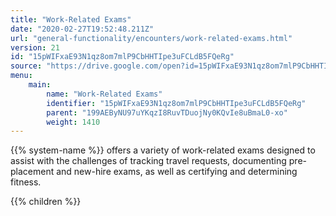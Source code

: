 ```yaml
---
title: "Work-Related Exams"
date: "2020-02-27T19:52:48.211Z"
url: "general-functionality/encounters/work-related-exams.html"
version: 21
id: "15pWIFxaE93N1qz8om7mlP9CbHHTIpe3uFCLdB5FQeRg"
source: "https://drive.google.com/open?id=15pWIFxaE93N1qz8om7mlP9CbHHTIpe3uFCLdB5FQeRg"
menu:
    main:
        name: "Work-Related Exams"
        identifier: "15pWIFxaE93N1qz8om7mlP9CbHHTIpe3uFCLdB5FQeRg"
        parent: "199AEByNU97uYKqzI8RuvTDuojNy0KQvIe8uBmaL0-xo"
        weight: 1410
---
```









{{% system-name %}} offers a variety of work-related exams designed to assist with the challenges of tracking travel requests, documenting pre-placement and new-hire exams, as well as certifying and determining fitness.







{{% children %}}

